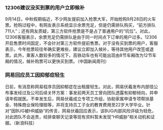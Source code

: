 ### 12306建议没买到票的用户立即候补
9月14日，中秋假期临近，不少网友提前加入抢票大军，开始抢购9月28日的火车票。抢购过程中，有网友表示系统显示余票充足，但是仍需排队购买，“前方排队711人”；还有网友质疑，第三方软件抢票是不是占了普通用户的“坑位”。对此，12306客服表示，余票充足仍需排队是由于同一时间点下订单的用户过多。12306开启售票时间固定，不会针对第三方软件提前售票。对于没有买到票的用户，客服表示，今年抢票较往年确实更难些，建议立即加入候补，等待其他用户改签或退票。此外，乘客人数较多的情况下，高铁动车也有可能出现由8节车厢改为12节车厢的情况，候补购票可以更快买到票。（中国新闻周刊）
### 网易回应员工因抑郁症轻生
日前，有消息称网易程序员因抑郁症在出租屋轻生。对此，网易伏羲发布内部信公布事发经过及公司后续关怀方案：事发前两天员工曾向团队透露有抑郁倾向，并申请年假就医。不幸发生后，网易伏羲成立专项工作组，协助家属申请专项帮扶基金、特殊商业保险理赔等，并将支持员工子女的教育费用至22岁大学毕业。针对“因BUG被HR威胁”的传言，网易伏羲回应表示，该BUG内部风险评级为轻危，对此团队不会追责，经排查聊天记录等现有资料暂未发现“HR威胁”相关动机和证据。（新浪科技）
